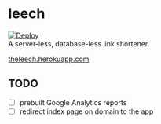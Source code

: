 # leech
[![Deploy](https://www.herokucdn.com/deploy/button.png)](https://heroku.com/deploy?template=https://github.com/glamp/leech)
<br>
A server-less, database-less link shortener.

[theleech.herokuapp.com]([https://theleech.herokuapp.com/])


## TODO
- [ ] prebuilt Google Analytics reports
- [ ] redirect index page on domain to the app
